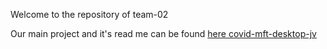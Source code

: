 Welcome to the repository of team-02

Our main project and it's read me can be found [here covid-mft-desktop-jv](https://cseegit.essex.ac.uk/2020_ce291/ce291_team02/-/blob/c89f7ee31ef328cd3d342ff6f84112300346c20c/src/covid-mft-desktop-jv/ReadMe.md)

